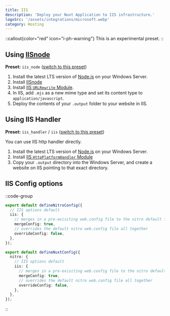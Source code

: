 ```yaml
---
title: IIS
description: 'Deploy your Nuxt Application to IIS infrastructure.'
logoSrc: '/assets/integrations/microsoft.webp'
category: Hosting
---
```


::callout{color="red" icon="i-ph-warning"}
This is an experimental preset.
::

## Using [IISnode](https://github.com/Azure/iisnode)

**Preset:** `iis_node` ([switch to this preset](https://nitro.unjs.io/deploy/#changing-the-deployment-preset))

1. Install the latest LTS version of [Node.js](https://nodejs.org/en/) on your Windows Server.
1. Install [IISnode](https://github.com/azure/iisnode/releases)
2. Install [IIS `URLRewrite` Module](https://www.iis.net/downloads/microsoft/url-rewrite).
3. In IIS, add `.mjs` as a new mime type and set its content type to `application/javascript`.
4. Deploy the contents of your `.output` folder to your website in IIS.

## Using IIS Handler

**Preset:** `iis_handler` / `iis` ([switch to this preset](https://nitro.unjs.io/deploy/#changing-the-deployment-preset))

You can use IIS http handler directly.

1. Install the latest LTS version of [Node.js](https://nodejs.org/en/) on your Windows Server.
2. Install [IIS `HttpPlatformHandler` Module](https://www.iis.net/downloads/microsoft/httpplatformhandler)
3. Copy your `.output` directory into the Windows Server, and create a website on IIS pointing to that exact directory.

## IIS Config options

::code-group

```ts [nitro.config.ts]
export default defineNitroConfig({
  // IIS options default
  iis: {
    // merges in a pre-exisiting web.config file to the nitro default file
    mergeConfig: true,
    // overrides the default nitro web.config file all together
    overrideConfig: false,
  },
});
```

```ts [nuxt.config.ts]
export default defineNuxtConfig({
  nitro: {
    // IIS options default
    iis: {
      // merges in a pre-exisiting web.config file to the nitro default file
      mergeConfig: true,
      // overrides the default nitro web.config file all together
      overrideConfig: false,
    },
  },
});
```

::
